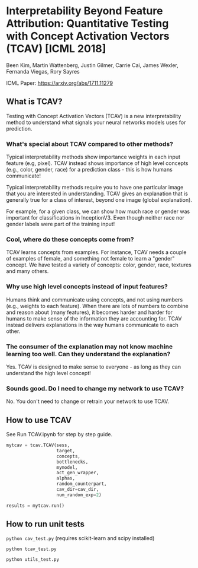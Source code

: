 #  Interpretability Beyond Feature Attribution: Quantitative Testing with Concept Activation Vectors (TCAV) [ICML 2018]

 Been Kim, Martin Wattenberg, Justin Gilmer, Carrie Cai, James Wexler, Fernanda Viegas, Rory Sayres

ICML Paper: https://arxiv.org/abs/1711.11279


## What is TCAV?

Testing with Concept Activation Vectors (TCAV) is a new interpretability method to understand what signals your neural networks models uses for prediction.

### What's special about TCAV compared to other methods?
Typical interpretability methods show importance weights in each input feature (e.g, pixel). TCAV instead shows importance of high level concepts (e.g., color, gender, race) for a prediction class - this is how humans communicate!

Typical interpretability methods require you to have one particular image that you are interested in understanding. TCAV gives an explanation that is generally true for a class of interest, beyond one image (global explanation).

For example, for a given class, we can show how much race or gender was important for classifications in InceptionV3. Even though neither race nor gender labels were part of the training input!

### Cool, where do these concepts come from?

TCAV learns concepts from examples. For instance, TCAV needs a couple of examples of female, and something not female to learn a "gender" concept. We have tested a variety of concepts: color,  gender,  race, textures and many others.

### Why use high level concepts instead of input features?

Humans think and communicate using concepts, and not using numbers (e.g., weights to each feature).  When there are lots of numbers to combine and reason about (many features), it becomes harder and harder for humans to make sense of the information they are accounting for. TCAV instead delivers explanations in the way humans communicate to each other. 

### The consumer of the explanation may not know machine learning too well. Can they understand the explanation?
Yes. TCAV is designed to make sense to everyone - as long as they can understand the high level concept!

### Sounds good. Do I need to change my network to use TCAV?
No. You don't need to change or retrain your network to use TCAV.

## How to use TCAV

See Run TCAV.ipynb for step by step guide.

```python
mytcav = tcav.TCAV(sess,
                   target,
                   concepts,
                   bottlenecks,
                   mymodel,
                   act_gen_wrapper,
                   alphas,
                   random_counterpart,
                   cav_dir=cav_dir,
                   num_random_exp=2)

results = mytcav.run()
```

## How to run unit tests

```python cav_test.py``` (requires scikit-learn and scipy installed)

```python tcav_test.py```

```python utils_test.py```
